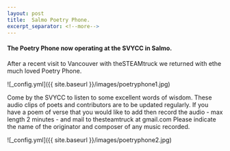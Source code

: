 ```yaml
---
layout: post
title:  Salmo Poetry Phone.
excerpt_separator: <!--more-->
---
```


#### The Poetry Phone now operating at the SVYCC in Salmo.

After a recent visit to Vancouver with theSTEAMtruck we returned with ethe much loved Poetry Phone.

![_config.yml]({{ site.baseurl }}/images/poetryphone1.jpg)

Come by the SVYCC to listen to some excellent words of wisdom.
These audio clips of poets and contributors are to be updated regularly.
If you have a poem of verse that you would like to add then record the
audio - max length 2 minutes - and mail to thesteamtruck at gmail.com
Please indicate the name of the originator and composer of any music recorded.
 
![_config.yml]({{ site.baseurl }}/images/poetryphone2.jpg)